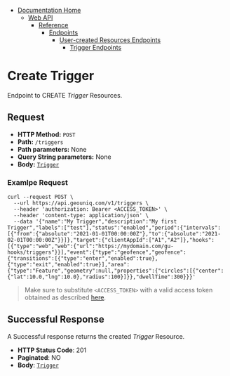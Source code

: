 * [Documentation Home](../../../../../README.md)  
  * [Web API](../../../../index.md)  
    * [Reference](../../../index.md)
        * [Endpoints](../../index.md)
           * [User-created Resources Endpoints](../index.md)
              * [Trigger Endpoints](index.md)
           
# Create Trigger

Endpoint to CREATE *Trigger* Resources.

## Request

* **HTTP Method:** `POST`
* **Path:** `/triggers`
* **Path parameters:** None
* **Query String parameters:** None
* **Body:** [`Trigger`](../../../data-models/resources/user-created/trigger.md)
    
### Examlpe Request


```
curl --request POST \
  --url https://api.geouniq.com/v1/triggers \
  --header 'authorization: Bearer <ACCESS_TOKEN>' \
  --header 'content-type: application/json' \
  --data '{"name":"My Trigger","description":"My first Trigger","labels":["test"],"status":"enabled","period":{"intervals":[{"from":{"absolute":"2021-01-01T00:00:00Z"},"to":{"absolute":"2021-02-01T00:00:00Z"}}]},"target":{"clientAppId":["A1","A2"]},"hooks":[{"type":"web","web":{"url":"https://mydomain.com/gu-hooks/triggers"}}],"event":{"type":"geofence","geofence":{"transitions":[{"type":"enter","enabled":true},{"type":"exit","enabled":true}],"area":{"type":"Feature","geometry":null,"properties":{"circles":[{"center":{"lat":10.0,"lng":10.0},"radius":100}]}},"dwellTime":300}}}'
```

> Make sure to substitute `<ACCESS_TOKEN>` with a valid access token obtained as described [here](../../../general-aspects/auth.md).

## Successful Response

A Successful response returns the created *Trigger* Resource.

* **HTTP Status Code**: 201
* **Paginated**: NO
* **Body**: [`Trigger`](../../../data-models/resources/user-created/trigger.md)





